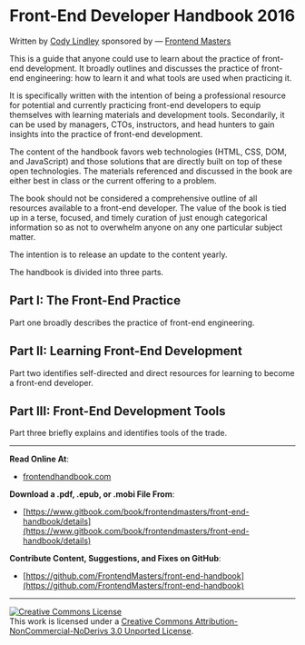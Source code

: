 # Front-End Developer Handbook 2016

Written by [Cody Lindley](http://codylindley.com/) sponsored by — [Frontend Masters](https://frontendmasters.com/)

This is a guide that anyone could use to learn about the practice of front-end development. It broadly outlines and discusses the practice of front-end engineering: how to learn it and what tools are used when practicing it.

It is specifically written with the intention of being a professional resource for potential and currently practicing front-end developers to equip themselves with learning materials and development tools. Secondarily, it can be used by managers, CTOs, instructors, and head hunters to gain insights into the practice of front-end development.

The content of the handbook favors web technologies (HTML, CSS, DOM, and JavaScript) and those solutions that are directly built on top of these open technologies. The materials referenced and discussed in the book are either best in class or the current offering to a problem. 

The book should not be considered a comprehensive outline of all resources available to a front-end developer. The value of the book is tied up in a terse, focused, and timely curation of just enough categorical information so as not to overwhelm anyone on any one particular subject matter.

The intention is to release an update to the content yearly.

The handbook is divided into three parts. 

Part I: The Front-End Practice
---
Part one broadly describes the practice of front-end engineering.

Part II: Learning Front-End Development
---
Part two identifies self-directed and direct resources for learning to become a front-end developer.

Part III: Front-End Development Tools
---
Part three briefly explains and identifies tools of the trade.

***

**Read Online At**: 

* [frontendhandbook.com](http://www.frontendhandbook.com/)
 
**Download a .pdf, .epub, or .mobi File From**: 

* [https://www.gitbook.com/book/frontendmasters/front-end-handbook/details](https://www.gitbook.com/book/frontendmasters/front-end-handbook/details)

**Contribute Content, Suggestions, and Fixes on GitHub**: 

* [https://github.com/FrontendMasters/front-end-handbook](https://github.com/FrontendMasters/front-end-handbook)

***

<a rel="license" href="http://creativecommons.org/licenses/by-nc-nd/3.0/"><img alt="Creative Commons License" style="border-width:0" src="https://i.creativecommons.org/l/by-nc-nd/3.0/88x31.png" /></a><br />This work is licensed under a <a rel="license" href="http://creativecommons.org/licenses/by-nc-nd/3.0/">Creative Commons Attribution-NonCommercial-NoDerivs 3.0 Unported License</a>.






